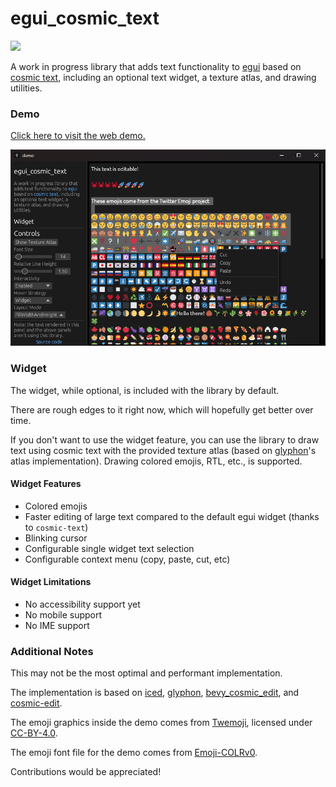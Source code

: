 # egui_cosmic_text

[![](https://img.shields.io/crates/v/egui_cosmic_text.svg)](https://crates.io/crates/egui_cosmic_text)

A work in progress library that adds text functionality to [egui](https://github.com/emilk/egui) based on [cosmic text](https://github.com/pop-os/cosmic-text.git), including an optional text widget, a texture atlas, and drawing utilities.

### Demo

[Click here to visit the web demo.](https://tamewild.github.io/egui_cosmic_text)

![](misc/img.png)

### Widget

The widget, while optional, is included with the library by default.

There are rough edges to it right now, which will hopefully get better over time.

If you don't want to use the widget feature, you can use the library to draw text using cosmic text with the provided texture atlas (based on [glyphon](https://github.com/grovesNL/glyphon)'s atlas implementation). Drawing colored emojis, RTL, etc., is supported.

#### Widget Features
- Colored emojis
- Faster editing of large text compared to the default egui widget (thanks to `cosmic-text`)
- Blinking cursor
- Configurable single widget text selection
- Configurable context menu (copy, paste, cut, etc)

#### Widget Limitations
- No accessibility support yet
- No mobile support
- No IME support

### Additional Notes
This may not be the most optimal and performant implementation.

The implementation is based on [iced](https://github.com/iced-rs/iced), [glyphon](https://github.com/grovesNL/glyphon), [bevy_cosmic_edit](https://github.com/StaffEngineer/bevy_cosmic_edit), and [cosmic-edit](https://github.com/pop-os/cosmic-edit).

The emoji graphics inside the demo comes from [Twemoji](https://github.com/twitter/twemoji), licensed under [CC-BY-4.0](https://creativecommons.org/licenses/by/4.0/).

The emoji font file for the demo comes from [Emoji-COLRv0](https://github.com/Emoji-COLRv0/Emoji-COLRv0/).

Contributions would be appreciated!